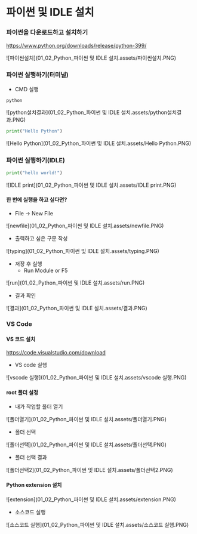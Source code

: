# 파이썬 및 IDLE 설치

### 파이썬을 다운로드하고 설치하기

https://www.python.org/downloads/release/python-399/

![파이썬설치](01_02_Python_파이썬 및 IDLE 설치.assets/파이썬설치.PNG)

### 파이썬 실행하기(터미널)

- CMD 실행

```
python
```

![python설치결과](01_02_Python_파이썬 및 IDLE 설치.assets/python설치결과.PNG)

```python
print("Hello Python")
```

![Hello Python](01_02_Python_파이썬 및 IDLE 설치.assets/Hello Python.PNG)

### 파이썬 실행하기(IDLE)

```python
print("hello world!")
```

![IDLE print](01_02_Python_파이썬 및 IDLE 설치.assets/IDLE print.PNG)

#### 한 번에 실행을 하고 싶다면?

- File -> New File

![newfile](01_02_Python_파이썬 및 IDLE 설치.assets/newfile.PNG)

- 출력하고 싶은 구문 작성

![typing](01_02_Python_파이썬 및 IDLE 설치.assets/typing.PNG)

- 저장 후 실행
  - Run Module or F5

![run](01_02_Python_파이썬 및 IDLE 설치.assets/run.PNG)

- 결과 확인 

![결과](01_02_Python_파이썬 및 IDLE 설치.assets/결과.PNG)

### VS Code

#### VS 코드 설치

https://code.visualstudio.com/download

- VS code 실행 

![vscode 실행](01_02_Python_파이썬 및 IDLE 설치.assets/vscode 실행.PNG)

#### root 폴더 설정

- 내가 작업할 폴더 열기

![폴더열기](01_02_Python_파이썬 및 IDLE 설치.assets/폴더열기.PNG)

- 폴더 선택

![폴더선택](01_02_Python_파이썬 및 IDLE 설치.assets/폴더선택.PNG)

- 폴더 선택 결과

![폴더선택2](01_02_Python_파이썬 및 IDLE 설치.assets/폴더선택2.PNG)

#### Python extension 설치

![extension](01_02_Python_파이썬 및 IDLE 설치.assets/extension.PNG)

- 소스코드 실행

![소스코드 실행](01_02_Python_파이썬 및 IDLE 설치.assets/소스코드 실행.PNG)
